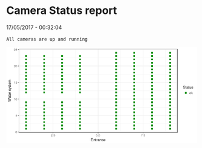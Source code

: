 Camera Status report
================
17/05/2017 - 00:32:04

    All cameras are up and running

![](camreport_files/figure-markdown_github/unnamed-chunk-2-1.png)
